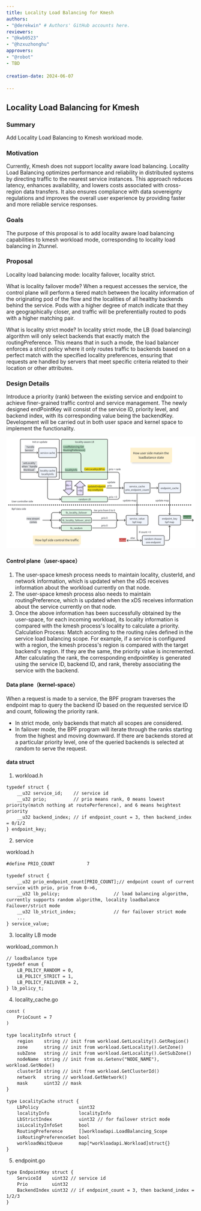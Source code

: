 ```yaml
---
title: Locality Load Balancing for Kmesh
authors:
- "@derekwin" # Authors' GitHub accounts here.
reviewers:
- "@kwb0523"
- "@hzxuzhonghu"
approvers:
- "@robot"
- TBD

creation-date: 2024-06-07

---
```


## Locality Load Balancing for Kmesh

### Summary

Add Locality Load Balancing to Kmesh workload mode.

### Motivation

Currently, Kmesh does not support locality aware load balancing. Locality Load Balancing optimizes performance and reliability in distributed systems by directing traffic to the nearest service instances. This approach reduces latency, enhances availability, and lowers costs associated with cross-region data transfers. It also ensures compliance with data sovereignty regulations and improves the overall user experience by providing faster and more reliable service responses.

### Goals

The purpose of this proposal is to add locality aware load balancing capabilities to kmesh workload mode, corresponding to locality load balancing in Ztunnel.

### Proposal

Locality load balancing mode: locality failover, locality strict.

What is locality failover mode? When a request accesses the service, the control plane will perform a tiered match between the locality information of the originating pod of the flow and the localities of all healthy backends behind the service. Pods with a higher degree of match indicate that they are geographically closer, and traffic will be preferentially routed to pods with a higher matching pair.

What is locality strict mode? In locality strict mode, the LB (load balancing) algorithm will only select backends that exactly match the routingPreference. This means that in such a mode, the load balancer enforces a strict policy where it only routes traffic to backends based on a perfect match with the specified locality preferences, ensuring that requests are handled by servers that meet specific criteria related to their location or other attributes.

### Design Details

Introduce a priority (rank) between the existing service and endpoint to achieve finer-grained traffic control and service management. The newly designed endPointKey will consist of the service ID, priority level, and backend index, with its corresponding value being the backendKey. Development will be carried out in both user space and kernel space to implement the functionality.

![locality_lb_pic](pics/locality_lb.svg)

#### Control plane（user-space）
1. The user-space kmesh process needs to maintain locality, clusterId, and network information, which is updated when the xDS receives information about the workload currently on that node.
2. The user-space kmesh process also needs to maintain routingPreference, which is updated when the xDS receives information about the service currently on that node.
3. Once the above information has been successfully obtained by the user-space, for each incoming workload, its locality information is compared with the kmesh process's locality to calculate a priority.
   Calculation Process: Match according to the routing rules defined in the service load balancing scope. For example, if a service is configured with a region, the kmesh process's region is compared with the target backend's region. If they are the same, the priority value is incremented. After calculating the rank, the corresponding endpointKey is generated using the service ID, backend ID, and rank, thereby associating the service with the backend.

#### Data plane（kernel-space）
When a request is made to a service, the BPF program traverses the endpoint map to query the backend ID based on the requested service ID and count, following the priority rank. 
- In strict mode, only backends that match all scopes are considered.
- In failover mode, the BPF program will iterate through the ranks starting from the highest and moving downward. If there are backends stored at a particular priority level, one of the queried backends is selected at random to serve the request.

#### data struct
1. workload.h
```
typedef struct {
    __u32 service_id;    // service id
    __u32 prio;          // prio means rank, 0 means lowest priority(match nothing at routePerference), and 6 means heightest priority
    __u32 backend_index; // if endpoint_count = 3, then backend_index = 0/1/2
} endpoint_key;
```

2. service

workload.h
```
#define PRIO_COUNT            7

typedef struct {
    __u32 prio_endpoint_count[PRIO_COUNT];// endpoint count of current service with prio, prio from 0->6,
    __u32 lb_policy;                    // load balancing algorithm, currently supports random algorithm, locality loadbalance Failover/strict mode
    __u32 lb_strict_index;              // for failover strict mode
    ...
} service_value;
```

3. locality LB mode

workload_common.h
```
// loadbalance type
typedef enum {
    LB_POLICY_RANDOM = 0,
    LB_POLICY_STRICT = 1,
    LB_POLICY_FAILOVER = 2,
} lb_policy_t;
```

4. locality_cache.go
```
const (
	PrioCount = 7
)

type localityInfo struct {
	region    string // init from workload.GetLocality().GetRegion()
	zone      string // init from workload.GetLocality().GetZone()
	subZone   string // init from workload.GetLocality().GetSubZone()
	nodeName  string // init from os.Getenv("NODE_NAME"), workload.GetNode()
	clusterId string // init from workload.GetClusterId()
	network   string // workload.GetNetwork()
	mask      uint32 // mask
}

type LocalityCache struct {
	LbPolicy               uint32
	localityInfo           localityInfo
	LbStrictIndex          uint32 // for failover strict mode
	isLocalityInfoSet      bool
	RoutingPreference      []workloadapi.LoadBalancing_Scope
	isRoutingPreferenceSet bool
	workloadWaitQueue      map[*workloadapi.Workload]struct{}
}
```

5. endpoint.go
```
type EndpointKey struct {
	ServiceId    uint32 // service id
	Prio         uint32
	BackendIndex uint32 // if endpoint_count = 3, then backend_index = 1/2/3
}
```